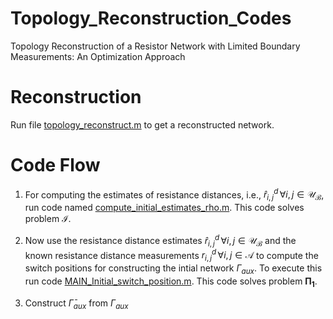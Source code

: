 
# Topology_Reconstruction_Codes
Topology Reconstruction of a Resistor Network with Limited Boundary Measurements: An Optimization Approach <br>
# Reconstruction
Run file [topology_reconstruct.m]() to get a reconstructed network.
# Code Flow
1. For computing the estimates of resistance distances, i.e., $\hat{r}^d_{i,j}\,\forall i,j \in \mathcal{U_B}$, run code named [compute_initial_estimates_rho.m](https://github.com/ShivanB/Topology_Reconstruction_Codes/blob/main/Resistance_Distance_Estimates/compute_intial_estimates_rho.m). This code solves problem $\mathcal{I}$.

2. Now use the resistance distance estimates $\hat{r}^d_{i,j}\,\forall i,j \in \mathcal{U_B}$ and the known resistance distance measurements $r^d_{i,j}\,\forall i,j \in \mathcal{A}$ to compute the switch positions for constructing the intial network $\Gamma_{aux}$. To execute this run code [MAIN_Initial_switch_position.m](https://github.com/ShivanB/Topology_Reconstruction_Codes/tree/main/A_INITIAL_GUESS_COMPUTE_FOR_GAMMA_AUX). This code solves problem $\mathbf{\Pi_1}$.

3. Construct $\bar{\Gamma}_{aux}$ from $\Gamma_{aux}$
